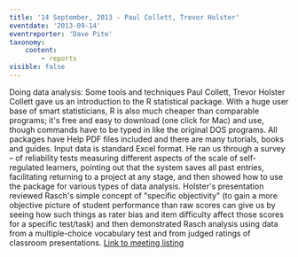 ```yaml
---
title: '14 September, 2013 - Paul Collett, Trevor Holster'
eventdate: '2013-09-14'
eventreporter: 'Dave Pite'
taxonomy:
    content:
        - reports
visible: false
---
```


Doing data analysis: Some tools and techniques
Paul Collett, Trevor Holster
Collett gave us an introduction to the R statistical package.  With a huge user base of smart statisticians, R is also much cheaper than comparable programs; it's free and easy to download (one click for Mac) and use, though commands have to be typed in like the original DOS programs.  All packages have Help PDF files included and there are many tutorials, books and guides.  Input data is standard Excel format. He ran us through a survey – of reliability tests measuring different aspects of the scale of self-regulated learners, pointing out that the system saves all past entries, facilitating returning to a project at any stage, and then showed how to use the package for various types of data analysis.  Holster's presentation reviewed Rasch's simple concept of "specific objectivity" (to gain a more objective picture of student performance than raw scores can give us by seeing how such things as rater bias and item difficulty affect those scores for a specific test/task) and then demonstrated Rasch analysis using data from a multiple-choice vocabulary test and from judged ratings of classroom presentations.
<a href="../schedule/2013/september/14">Link to meeting listing</a>
